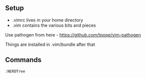 Setup
-----

* .vimrc lives in your home directory
* .vim contains the various bits and pieces 

Use pathogen from here - https://github.com/tpope/vim-pathogen

Things are installed in .vim/bundle after that

Commands
--------

    :NERDTree
    
